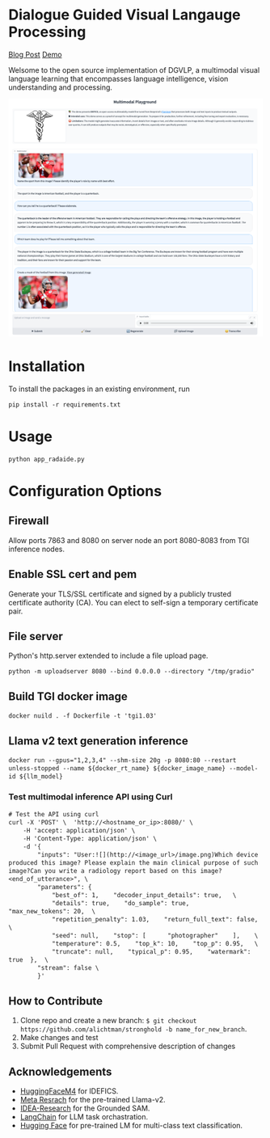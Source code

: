 # Dialogue Guided Visual Langauge Processing

[Blog Post]() [Demo](https://radaide.cavatar.info:7863)

Welsome to the open source implementation of DGVLP, a multimodal visual language learning  that encompasses language intelligence, vision understanding and processing. 

![Image](img/dgvlp_readme.png)

# Installation
To install the packages in an existing environment, run 
```
pip install -r requirements.txt
```

# Usage

```
python app_radaide.py
```

# Configuration Options

## Firewall

Allow ports 7863 and 8080 on server node an port 8080-8083 from TGI inference nodes.

## Enable SSL cert and pem

Generate your TLS/SSL certificate and signed by a publicly trusted certificate authority (CA). You can elect to self-sign a temporary certificate pair.


## File server
Python's http.server extended to include a file upload page.
```
python -m uploadserver 8080 --bind 0.0.0.0 --directory "/tmp/gradio"
```

## Build TGI docker image

```
docker nuild . -f Dockerfile -t 'tgi1.03'
```

## Llama v2 text generation inference

```
docker run --gpus="1,2,3,4" --shm-size 20g -p 8080:80 --restart unless-stopped --name ${docker_rt_name} ${docker_image_name} --model-id ${llm_model}
```

### Test multimodal inference API using Curl

```
# Test the API using curl
curl -X 'POST' \  'http://<hostname_or_ip>:8080/' \  
    -H 'accept: application/json' \  
    -H 'Content-Type: application/json' \  
    -d '{  
        "inputs": "User:![](http://<image_url>/image.png)Which device produced this image? Please explain the main clinical purpose of such image?Can you write a radiology report based on this image?<end_of_utterance>", \
        "parameters": {    
            "best_of": 1,    "decoder_input_details": true,   \
            "details": true,    "do_sample": true,    "max_new_tokens": 20,  \
            "repetition_penalty": 1.03,    "return_full_text": false,    \
            "seed": null,    "stop": [      "photographer"    ],    \
            "temperature": 0.5,    "top_k": 10,    "top_p": 0.95,   \
            "truncate": null,    "typical_p": 0.95,    "watermark": true  },  \
        "stream": false \
        }'
```

**How to Contribute**
---

1. Clone repo and create a new branch: `$ git checkout https://github.com/alichtman/stronghold -b name_for_new_branch`.
2. Make changes and test
3. Submit Pull Request with comprehensive description of changes


**Acknowledgements**
---

+ [HuggingFaceM4](https://huggingface.co/HuggingFaceM4) for IDEFICS.
+ [Meta Resrach](https://huggingface.co/meta-llama) for the pre-trained Llama-v2.
+ [IDEA-Research](https://github.com/IDEA-Research/Grounded-Segment-Anything) for the Grounded SAM.
+ [LangChain](https://www.langchain.com/) for LLM task orchastration.
+ [Hugging Face](https://huggingface.co/distilbert-base-uncased-finetuned-sst-2-english) for pre-trained LM for multi-class text classification.

